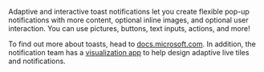 ﻿Adaptive and interactive toast notifications let you create flexible pop-up notifications with more content, optional inline images, and optional user interaction. You can use pictures, buttons, text inputs, actions, and more!

To find out more about toasts, head to [docs.microsoft.com](https://docs.microsoft.com/en-us/windows/uwp/controls-and-patterns/tiles-and-notifications-adaptive-interactive-toasts). In addition, the notification team has a [visualization app](https://docs.microsoft.com/en-us/windows/uwp/controls-and-patterns/tiles-and-notifications-notifications-visualizer) to help design adaptive live tiles and notifications.
